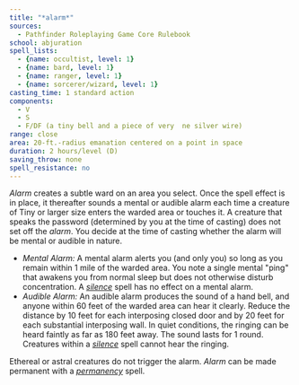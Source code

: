 ```yaml
---
title: "*alarm*"
sources:
  - Pathfinder Roleplaying Game Core Rulebook
school: abjuration
spell_lists:
  - {name: occultist, level: 1}
  - {name: bard, level: 1}
  - {name: ranger, level: 1}
  - {name: sorcerer/wizard, level: 1}
casting_time: 1 standard action
components:
  - V
  - S
  - F/DF (a tiny bell and a piece of very  ne silver wire)
range: close
area: 20-ft.-radius emanation centered on a point in space
duration: 2 hours/level (D)
saving_throw: none
spell_resistance: no
---
```


*Alarm* creates a subtle ward on an area you select. Once the spell effect is in place, it thereafter sounds a mental or audible alarm each time a creature of Tiny or larger size enters the warded area or touches it. A creature that speaks the password (determined by you at the time of casting) does not set off the *alarm*. You decide at the time of casting whether the alarm will be mental or audible in nature.

- *Mental Alarm:* A mental alarm alerts you (and only you) so long as you remain within 1 mile of the warded area. You note a single mental "ping" that awakens you from normal sleep but does not otherwise disturb concentration. A [*silence*](/spells/silence/) spell has no effect on a mental alarm.
- *Audible Alarm:* An audible alarm produces the sound of a hand bell, and anyone within 60 feet of the warded area can hear it clearly. Reduce the distance by 10 feet for each interposing closed door and by 20 feet for each substantial interposing wall. In quiet conditions, the ringing can be heard faintly as far as 180 feet away. The sound lasts for 1 round. Creatures within a [*silence*](/spells/silence/) spell cannot hear the ringing.

Ethereal or astral creatures do not trigger the alarm. *Alarm* can be made permanent with a [*permanency*](/spells/permanency/) spell.


